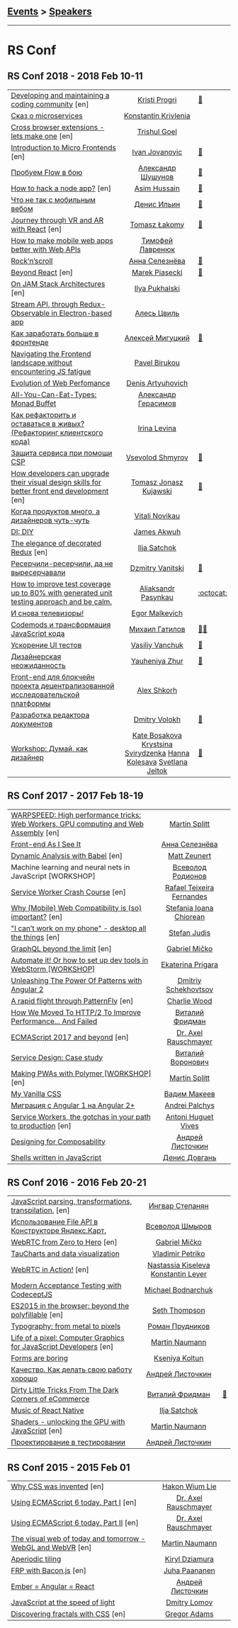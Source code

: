 ## [Events](../README.md) > [Speakers](../speakers.md)
---

# RS Conf

## RS Conf 2018 - 2018 Feb 10-11 
| | | |
| --- | :---: | --- |
| [Developing and maintaining a coding community](https://youtu.be/YNAtuKUx9Og) [en] |  [Kristi Progri](speakers/Kristi%20Progri.md)  | [:notebook:](https://drive.google.com/file/d/1B8Y8SUTFublaR5jovGYHOzdJqeNLSIWR/view)   |
| [Сказ о microservices](https://youtu.be/VohMqI_HY1I)  |  [Konstantin Krivlenia](speakers/Konstantin%20Krivlenia.md)  |    |
| [Cross browser extensions - lets make one](https://youtu.be/13rl5j24BbY) [en] |  [Trishul Goel](speakers/Trishul%20Goel.md)  |    |
| [Introduction to Micro Frontends](https://youtu.be/LH3QoDWAD8k) [en] |  [Ivan Jovanovic](speakers/Ivan%20Jovanovic.md)  | [:notebook:](https://speakerdeck.com/ivanjov/introduction-to-micro-frontends-rsconf-minsk-2018)   |
| [Пробуем Flow в бою](https://youtu.be/xSHPFcdVj2A)  |  [Александр Шушунов](speakers/Александр%20Шушунов.md)  | [:notebook:](https://drive.google.com/file/d/1mo8uXoxKsk1Dsj5kYI69DrQucuZcV_AP/view)   |
| [How to hack a node app?](https://youtu.be/_P5aiH1RLOI) [en] |  [Asim Hussain](speakers/Asim%20Hussain.md)  | [:notebook:](https://speakerdeck.com/jawache/how-to-hack-a-node-app-at-rollingscopes-2018-in-minsk-belarus)   |
| [Что не так с мобильным вебом](https://youtu.be/5aNhBdyv9-4)  |  [Денис Ильин](speakers/Денис%20Ильин.md)  | [:notebook:](https://www.dropbox.com/s/ea1d464ozfwazik/%D0%94%D0%B5%D0%BD%D0%B8%D1%81%20%D0%98%D0%BB%D1%8C%D0%B8%D0%BD%20-%20%D0%A7%D1%82%D0%BE%20%D0%BD%D0%B5%20%D1%82%D0%B0%D0%BA%20%D1%81%20%D0%BC%D0%BE%D0%B1%D0%B8%D0%BB%D1%8C%D0%BD%D1%8B%D0%BC%20%D0%B2%D0%B5%D0%B1%D0%BE%D0%BC%20RSConf.pdf?dl=0)   |
| [Journey through VR and AR with React](https://youtu.be/2G6Eo6Z9n9I) [en] |  [Tomasz Łakomy](speakers/Tomasz%20Łakomy.md)  | [:notebook:](https://tlakomy.github.io/react-vr-ar/#/)   |
| [How to make mobile web apps better with Web APIs](https://youtu.be/AlRCcx5g3L4)  |  [Тимофей Лавренюк](speakers/Тимофей%20Лавренюк.md)  |    |
| [Rock’n’scroll](https://youtu.be/oBkcozjgtuA)  |  [Анна Селезнёва](speakers/Анна%20Селезнёва.md)  | [:notebook:](http://askd.rocks/pres/scroll/)   |
| [Beyond React](https://youtu.be/b6vD9ASIoxo) [en] |  [Marek Piasecki](speakers/Marek%20Piasecki.md)  | [:notebook:](https://drive.google.com/open?id=1jMPZKs2ORGZVsg5mSir9v5QNMlgURMzm)   |
| [On JAM Stack Architectures](https://youtu.be/s-v3WkIyUck) [en] |  [Ilya Pukhalski](speakers/Ilya%20Pukhalski.md)  |    |
| [Stream API, through Redux-Observable in Electron-based app](https://youtu.be/57m27q_xE68)  |  [Алесь Цвиль](speakers/Алесь%20Цвиль.md)  |    |
| [Как заработать больше в фронтенде](https://youtu.be/A2RNBIHe8t0)  |  [Алексей Мигуцкий](speakers/Алексей%20Мигуцкий.md)  | [:notebook:](http://slides.com/mr-mig/secret#/)   |
| [Navigating the Frontend landscape without encountering JS fatigue](https://youtu.be/p7h8hMnjF4I)  |  [Pavel Birukou](speakers/Pavel%20Birukou.md)  |    |
| [Evolution of Web Perfomance](https://youtu.be/BIJF0-FyV8M)  |  [Denis Artyuhovich](speakers/Denis%20Artyuhovich.md)  |    |
| [All-You-Can-Eat-Types: Monad Buffet](https://youtu.be/gpd_vwQmonM)  |  [Александр Герасимов](speakers/Александр%20Герасимов.md)  |    |
| [Как рефакторить и оставаться в живых? (Рефакторинг клиентского кода)](https://youtu.be/10NIA60SLj4)  |  [Irina Levina](speakers/Irina%20Levina.md)  |    |
| [Защита сервиса при помощи CSP](https://youtu.be/W41Pn9gimYw)  |  [Vsevolod Shmyrov](speakers/Vsevolod%20Shmyrov.md)  | [:notebook:](https://drive.google.com/file/d/1whGimZU-8h1Ham6tK_G1ZxAGUM-SSHE3/view)   |
| [How developers can upgrade their visual design skills for better front end development](https://youtu.be/V5enef11Bjw) [en] |  [Tomasz Jonasz Kujawski](speakers/Tomasz%20Jonasz%20Kujawski.md)  | [:notebook:](https://bit.ly/2Ejh2Co)   |
| [Когда продуктов много, а дизайнеров чуть-чуть](https://youtu.be/_qBJvY_kbyU)  |  [Vitali Novikau](speakers/Vitali%20Novikau.md)  |    |
| [DI: DIY](https://youtu.be/qQnzVTOqzio)  |  [James Akwuh](speakers/James%20Akwuh.md)  |    |
| [The elegance of decorated Redux](https://youtu.be/NaEiH3Z1qqI) [en] |  [Ilja Satchok](speakers/Ilja%20Satchok.md)  |    |
| [Ресерчили-ресерчили, да не выресерчавали](https://youtu.be/hMNys-hRrmI)  |  [Dzmitry Vanitski](speakers/Dzmitry%20Vanitski.md)  | [:notebook:](https://www.dropbox.com/s/a4rh08n5mjwyrsm/RS_Gap_presentation.pdf?dl=0)   |
| [How to improve test coverage up to 80% with generated unit testing approach and be calm.](https://youtu.be/V-6hEsziY8M)  |  [Aliaksandr Pasynkau](speakers/Aliaksandr%20Pasynkau.md)  |  [:octocat:](https://github.com/aliaksandr-master/react-master-boilerplate)  |
| [И снова телевизоры!](https://youtu.be/g7OBtXP69oQ)  |  [Egor Malkevich](speakers/Egor%20Malkevich.md)  |    |
| [Codemods и трансформация JavaScript кода](https://youtu.be/p8F-UIzuJtA)  |  [Михаил Гатилов](speakers/Михаил%20Гатилов.md)  | [:notebook:](https://drive.google.com/file/d/1Q6lGvwp8EXmrRXZ55IdVW3U39fo2J9ED/view,https://docs.google.com/document/d/1-vjXp3NApU0YGiClv7shzNBRxH78qnc91e72tX5DjO8/edit)[:notebook:](https://drive.google.com/file/d/1Q6lGvwp8EXmrRXZ55IdVW3U39fo2J9ED/view,https://docs.google.com/document/d/1-vjXp3NApU0YGiClv7shzNBRxH78qnc91e72tX5DjO8/edit)   |
| [Ускорение UI тестов](https://youtu.be/Vh7vXXN599s)  |  [Vasiliy Vanchuk](speakers/Vasiliy%20Vanchuk.md)  | [:notebook:](http://slides.com/vvscode/be-mock#/)   |
| [Дизайнерская неожиданность](https://youtu.be/OIs_03m_ED4)  |  [Yauheniya Zhur](speakers/Yauheniya%20Zhur.md)  | [:notebook:](https://drive.google.com/file/d/1G7yxWpOyOUu90ZI2xa76W_N9Abj3kMMF/view)   |
| [Front-end для блокчейн проекта децентрализованной исследовательской платформы](https://youtu.be/oyjsUbv97yw)  |  [Alex Shkorh](speakers/Alex%20Shkorh.md)  |    |
| [Разработка редактора документов](https://youtu.be/LKBC2Gr5Wgw)  |  [Dmitry Volokh](speakers/Dmitry%20Volokh.md)  | [:notebook:](https://docs.google.com/presentation/d/1zFw-FwmHuyEizBoee5ZCYio0yKvZLT426pt3lQoLImI/edit#slide=id.p4)   |
| [Workshop: Думай, как дизайнер](https://youtu.be/x1vAevI5kIg)  |  [Kate Bosakova](speakers/Kate%20Bosakova.md)  [Krystsina Svirydzenka](speakers/Krystsina%20Svirydzenka.md)  [Hanna Kolesava](speakers/Hanna%20Kolesava.md)  [Svetlana Jeltok](speakers/Svetlana%20Jeltok.md)  | [:notebook:](https://drive.google.com/file/d/1md-vjkyticXMiuZ5H5WyxBUc21eSY40U/view)   |
## RS Conf 2017 - 2017 Feb 18-19 
| | | |
| --- | :---: | --- |
| [WARPSPEED: High performance tricks: Web Workers, GPU computing and Web Assembly](https://www.youtube.com/watch?v=1_lX28QWCdg) [en] |  [Martin Splitt](speakers/Martin%20Splitt.md)  |    |
| [Front-end As I See It](https://www.youtube.com/watch?v=B9SXHMei58c)  |  [Анна Селезнёва](speakers/Анна%20Селезнёва.md)  |    |
| [Dynamic Analysis with Babel](https://www.youtube.com/watch?v=2wxr5t3ftis) [en] |  [Matt Zeunert](speakers/Matt%20Zeunert.md)  |    |
| Machine learning and neural nets in JavaScript [WORKSHOP]  |  [Всеволод Родионов](speakers/Всеволод%20Родионов.md)  |    |
| [Service Worker Crash Course](https://www.youtube.com/watch?v=043HeY_V-QQ) [en] |  [Rafael Teixeira Fernandes](speakers/Rafael%20Teixeira%20Fernandes.md)  |    |
| [Why (Mobile) Web Compatibility is (so) important?](https://www.youtube.com/watch?v=m3Tf-0_Xnu4) [en] |  [Stefania Ioana Chiorean](speakers/Stefania%20Ioana%20Chiorean.md)  |    |
| [&quot;I can’t work on my phone&quot; - desktop all the things](https://www.youtube.com/watch?v=eQ9mSH4je0U) [en] |  [Stefan Judis](speakers/Stefan%20Judis.md)  |    |
| [GraphQL beyond the limit](https://www.youtube.com/watch?v=wyfSYJk_m9Q) [en] |  [Gabriel Mičko](speakers/Gabriel%20Mičko.md)  |    |
| [Automate it! Or how to set up dev tools in WebStorm [WORKSHOP]](https://www.youtube.com/watch?v=gs8JDHeeGXw)  |  [Ekaterina Prigara](speakers/Ekaterina%20Prigara.md)  |    |
| [Unleashing The Power Of Patterns with Angular 2](https://www.youtube.com/watch?v=oKPRek9vq88)  |  [Dmitriy Schekhovtsov](speakers/Dmitriy%20Schekhovtsov.md)  |    |
| [A rapid flight through PatternFly](https://www.youtube.com/watch?v=LSiUTm6kCes) [en] |  [Charlie Wood](speakers/Charlie%20Wood.md)  |    |
| [How We Moved To HTTP&#x2F;2 To Improve Performance... And Failed](https://www.youtube.com/watch?v=whFhyHysYYg)  |  [Виталий Фридман](speakers/Виталий%20Фридман.md)  |    |
| [ECMAScript 2017 and beyond](https://www.youtube.com/watch?v=5Kw4XVSb4P4) [en] |  [Dr. Axel Rauschmayer](speakers/Dr.%20Axel%20Rauschmayer.md)  |    |
| [Service Design: Case study](https://www.youtube.com/watch?v=jPoizpg9MDE)  |  [Виталий Воронович](speakers/Виталий%20Воронович.md)  |    |
| [Making PWAs with Polymer [WORKSHOP]](https://www.youtube.com/watch?v=PPnmdIaP4jA) [en] |  [Martin Splitt](speakers/Martin%20Splitt.md)  |    |
| [My Vanilla CSS](https://www.youtube.com/watch?v=jAAVN7SWqdk)  |  [Вадим Макеев](speakers/Вадим%20Макеев.md)  |    |
| [Миграция с Angular 1 на Angular 2+](https://www.youtube.com/watch?v=fI7VSmWqP3A)  |  [Andrei Palchys](speakers/Andrei%20Palchys.md)  |    |
| [Service Workers, the gotchas in your path to production](https://www.youtube.com/watch?v=9L8YhkA0co4) [en] |  [Antoni Huguet Vives](speakers/Antoni%20Huguet%20Vives.md)  |    |
| [Designing for Composability](https://www.youtube.com/watch?v=BxoJ7WCbQFE)  |  [Андрей Листочкин](speakers/Андрей%20Листочкин.md)  |    |
| [Shells written in JavaScript](https://www.youtube.com/watch?v=CGfnGczxKAI)  |  [Денис Довгань](speakers/Денис%20Довгань.md)  |    |
## RS Conf 2016 - 2016 Feb 20-21 
| | | |
| --- | :---: | --- |
| [JavaScript parsing, transformations, transpilation.](https://www.youtube.com/watch?v=dnsW3JtQXrk) [en] |  [Ингвар Степанян](speakers/Ингвар%20Степанян.md)  |    |
| [Использование File API в Конструкторе Яндекс.Карт.](https://www.youtube.com/watch?v=VeaRqoJGnWY)  |  [Всеволод Шмыров](speakers/Всеволод%20Шмыров.md)  |    |
| [WebRTC from Zero to Hero](https://www.youtube.com/watch?v=DOg3XPAgZwE) [en] |  [Gabriel Mičko](speakers/Gabriel%20Mičko.md)  |    |
| [TauCharts and data visualization](https://www.youtube.com/watch?v=TrEXCxOuLXY)  |  [Vladimir Petriko](speakers/Vladimir%20Petriko.md)  |    |
| [WebRTC in Action!](https://www.youtube.com/watch?v=V3pBE-wVciU) [en] |  [Nastassia Kiseleva](speakers/Nastassia%20Kiseleva.md)  [Konstantin Leyer](speakers/Konstantin%20Leyer.md)  |    |
| [Modern Acceptance Testing with CodeceptJS](https://www.youtube.com/watch?v=b_fylKvkjgc)  |  [Michael Bodnarchuk](speakers/Michael%20Bodnarchuk.md)  |    |
| [ES2015 in the browser: beyond the polyfillable](https://www.youtube.com/watch?v=g3UeAsiW88U) [en] |  [Seth Thompson](speakers/Seth%20Thompson.md)  |    |
| [Typography: from metal to pixels](https://www.youtube.com/watch?v=EuXrh_T2aLg)  |  [Роман Прудников](speakers/Роман%20Прудников.md)  |    |
| [Life of a pixel: Computer Graphics for JavaScript Developers](https://www.youtube.com/watch?v=ocjCbVe89Kw) [en] |  [Martin Naumann](speakers/Martin%20Naumann.md)  |    |
| [Forms are boring](https://www.youtube.com/watch?v=vXha84Pk8PE)  |  [Kseniya Koltun](speakers/Kseniya%20Koltun.md)  |    |
| [Качество. Как делать свою работу хорошо](https://www.youtube.com/watch?v=Mx22NaWmFhk)  |  [Андрей Листочкин](speakers/Андрей%20Листочкин.md)  |    |
| [Dirty Little Tricks From The Dark Corners of eCommerce](https://www.youtube.com/watch?v=R-n_E0U1zC4)  |  [Виталий Фридман](speakers/Виталий%20Фридман.md)  | [:notebook:](https://www.youtube.com/watch?v=VVnvFAOXZvo)   |
| [Music of React Native](https://www.youtube.com/watch?v=Ovq-cNzv5H8)  |  [Ilja Satchok](speakers/Ilja%20Satchok.md)  |    |
| [Shaders - unlocking the GPU with JavaScript](https://www.youtube.com/watch?v=dugISU2d4SM&t=2598s) [en] |  [Martin Naumann](speakers/Martin%20Naumann.md)  |    |
| [Проектирование в тестировании](https://www.youtube.com/watch?v=lS8EFtdKCUY&t=1076s)  |  [Андрей Листочкин](speakers/Андрей%20Листочкин.md)  |    |
## RS Conf 2015 - 2015 Feb 01 
| | | |
| --- | :---: | --- |
| [Why CSS was invented](https://www.youtube.com/watch?v=Lgs38ih7Evk) [en] |  [Hakon Wium Lie](speakers/Hakon%20Wium%20Lie.md)  |    |
| [Using ECMAScript 6 today. Part I](https://www.youtube.com/watch?v=Fg3bEZIcnUw) [en] |  [Dr. Axel Rauschmayer](speakers/Dr.%20Axel%20Rauschmayer.md)  |    |
| [Using ECMAScript 6 today. Part II](https://www.youtube.com/watch?v=Vhhq1WpzsnM) [en] |  [Dr. Axel Rauschmayer](speakers/Dr.%20Axel%20Rauschmayer.md)  |    |
| [The visual web of today and tomorrow - WebGL and WebVR](https://www.youtube.com/watch?v=9bhPyGVp3iA) [en] |  [Martin Naumann](speakers/Martin%20Naumann.md)  |    |
| [Aperiodic tiling](https://www.youtube.com/watch?v=n1hJikvfOuk)  |  [Kiryl Dziamura](speakers/Kiryl%20Dziamura.md)  |    |
| [FRP with Bacon.js](https://www.youtube.com/watch?v=3HS3i8LW8dQ) [en] |  [Juha Paananen](speakers/Juha%20Paananen.md)  |    |
| [Ember &#x3D; Angular &#x3D; React](https://www.youtube.com/watch?v=RgJMIbAB5Yg)  |  [Андрей Листочкин](speakers/Андрей%20Листочкин.md)  |    |
| [JavaScript at the speed of light](https://www.youtube.com/watch?v=xAEY4Xmaep0)  |  [Dmitry Lomov](speakers/Dmitry%20Lomov.md)  |    |
| [Discovering fractals with CSS](https://www.youtube.com/watch?v=fjcOe4sYErk) [en] |  [Gregor Adams](speakers/Gregor%20Adams.md)  |    |
